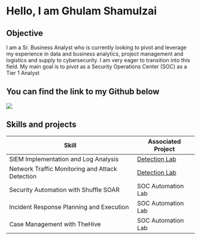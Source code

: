 # Hello, I am Ghulam Shamulzai

## Objective
I am a Sr. Business Analyst who is currently looking to pivot and leverage my experience in data and business analytics, project management and logistics and supply to cybersecurity. I am very eager to transition into this field. My main goal is to pivot as a Security Operations Center (SOC) as a Tier 1 Analyst

## You can find the link to my Github below
<a href="https://www.linkedin.com/in/ghulam-shamulzai/"><img src="https://custom-icon-badges.demolab.com/badge/LinkedIn-0A66C2?logo=linkedin-white&logoColor=fff)](#)" /></a>


## Skills and projects
| Skill                                         | Associated Project         |
|-----------------------------------------------|----------------------------|
| SIEM Implementation and Log Analysis          | <a   href="https://github.com/ghulamshamulzai/ghulam.shamulzai/blob/main/SIEM%20Implementation%20and%20Log%20Analysis">Detection Lab</a>|
| Network Traffic Monitoring and Attack Detection | <a href="https://github.com/ghulam-shamulzai/ghulam.shamulzai/blob/main/SIEM%20Implementation%20and%20Log%20Analysis">Detection Lab</a>|
| Security Automation with Shuffle SOAR         | SOC Automation Lab|
| Incident Response Planning and Execution      | SOC Automation Lab|
| Case Management with TheHive                  | SOC Automation Lab|
